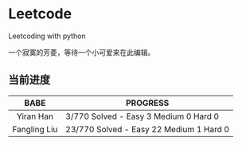 # Leetcode
Leetcoding with python

一个寂寞的芳菱，等待一个小可爱来在此编辑。


## 当前进度

|     BABE      | PROGRESS                                |
| :-----------: | --------------------------------------- |
|   Yiran Han   |  3/770 Solved - Easy  3 Medium 0 Hard 0  |
| Fangling Liu  | 23/770 Solved - Easy 22 Medium 1 Hard 0 |


